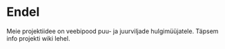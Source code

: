 Endel
=====

Meie projektiidee on veebipood puu- ja juurviljade hulgimüüjatele. Täpsem info projekti wiki lehel.
